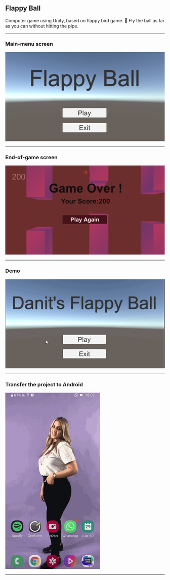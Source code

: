 ﻿## Flappy Ball

Computer game using Unity, based on flappy bird game. 🐤
Fly the ball as far as you can without hitting the pipe.

---

### Main-menu screen
<img src="img/Main-menu.png" width=700>

---

### End-of-game screen
<img src="img/End-of-game.png" width=700>

---

### Demo
<img src="img/FlappyBall.gif" width=700>

---

### Transfer the project to Android
<img src="img/Danit.gif" width=300>

---